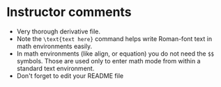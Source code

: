 # Instructor comments

 - Very thorough derivative file.
 - Note the ```\text{text here}``` command helps write Roman-font text in math environments easily.
 - In math environments (like align, or equation) you do not need the ```$$``` symbols. Those are used only to enter math mode from within a standard text environment.
 - Don't forget to edit your README file
